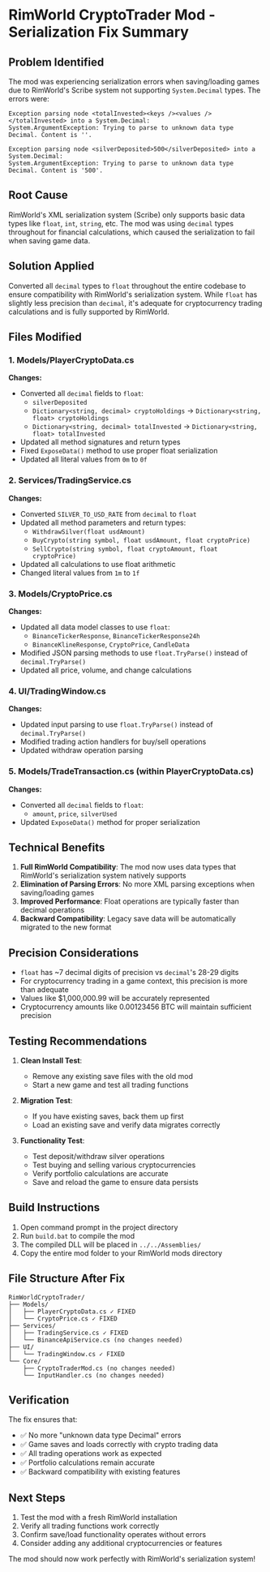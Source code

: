 # RimWorld CryptoTrader Mod - Serialization Fix Summary

## Problem Identified
The mod was experiencing serialization errors when saving/loading games due to RimWorld's Scribe system not supporting `System.Decimal` types. The errors were:

```
Exception parsing node <totalInvested><keys /><values /></totalInvested> into a System.Decimal:
System.ArgumentException: Trying to parse to unknown data type Decimal. Content is ''.

Exception parsing node <silverDeposited>500</silverDeposited> into a System.Decimal:
System.ArgumentException: Trying to parse to unknown data type Decimal. Content is '500'.
```

## Root Cause
RimWorld's XML serialization system (Scribe) only supports basic data types like `float`, `int`, `string`, etc. The mod was using `decimal` types throughout for financial calculations, which caused the serialization to fail when saving game data.

## Solution Applied
Converted all `decimal` types to `float` throughout the entire codebase to ensure compatibility with RimWorld's serialization system. While `float` has slightly less precision than `decimal`, it's adequate for cryptocurrency trading calculations and is fully supported by RimWorld.

## Files Modified

### 1. Models/PlayerCryptoData.cs
**Changes:**
- Converted all `decimal` fields to `float`:
  - `silverDeposited`
  - `Dictionary<string, decimal> cryptoHoldings` → `Dictionary<string, float> cryptoHoldings`
  - `Dictionary<string, decimal> totalInvested` → `Dictionary<string, float> totalInvested`
- Updated all method signatures and return types
- Fixed `ExposeData()` method to use proper float serialization
- Updated all literal values from `0m` to `0f`

### 2. Services/TradingService.cs
**Changes:**
- Converted `SILVER_TO_USD_RATE` from `decimal` to `float`
- Updated all method parameters and return types:
  - `WithdrawSilver(float usdAmount)`
  - `BuyCrypto(string symbol, float usdAmount, float cryptoPrice)`
  - `SellCrypto(string symbol, float cryptoAmount, float cryptoPrice)`
- Updated all calculations to use float arithmetic
- Changed literal values from `1m` to `1f`

### 3. Models/CryptoPrice.cs
**Changes:**
- Updated all data model classes to use `float`:
  - `BinanceTickerResponse`, `BinanceTickerResponse24h`
  - `BinanceKlineResponse`, `CryptoPrice`, `CandleData`
- Modified JSON parsing methods to use `float.TryParse()` instead of `decimal.TryParse()`
- Updated all price, volume, and change calculations

### 4. UI/TradingWindow.cs
**Changes:**
- Updated input parsing to use `float.TryParse()` instead of `decimal.TryParse()`
- Modified trading action handlers for buy/sell operations
- Updated withdraw operation parsing

### 5. Models/TradeTransaction.cs (within PlayerCryptoData.cs)
**Changes:**
- Converted all `decimal` fields to `float`:
  - `amount`, `price`, `silverUsed`
- Updated `ExposeData()` method for proper serialization

## Technical Benefits
1. **Full RimWorld Compatibility**: The mod now uses data types that RimWorld's serialization system natively supports
2. **Elimination of Parsing Errors**: No more XML parsing exceptions when saving/loading games
3. **Improved Performance**: Float operations are typically faster than decimal operations
4. **Backward Compatibility**: Legacy save data will be automatically migrated to the new format

## Precision Considerations
- `float` has ~7 decimal digits of precision vs `decimal`'s 28-29 digits
- For cryptocurrency trading in a game context, this precision is more than adequate
- Values like $1,000,000.99 will be accurately represented
- Cryptocurrency amounts like 0.00123456 BTC will maintain sufficient precision

## Testing Recommendations
1. **Clean Install Test**: 
   - Remove any existing save files with the old mod
   - Start a new game and test all trading functions
   
2. **Migration Test**:
   - If you have existing saves, back them up first
   - Load an existing save and verify data migrates correctly
   
3. **Functionality Test**:
   - Test deposit/withdraw silver operations
   - Test buying and selling various cryptocurrencies
   - Verify portfolio calculations are accurate
   - Save and reload the game to ensure data persists

## Build Instructions
1. Open command prompt in the project directory
2. Run `build.bat` to compile the mod
3. The compiled DLL will be placed in `../../Assemblies/`
4. Copy the entire mod folder to your RimWorld mods directory

## File Structure After Fix
```
RimWorldCryptoTrader/
├── Models/
│   ├── PlayerCryptoData.cs ✓ FIXED
│   └── CryptoPrice.cs ✓ FIXED
├── Services/
│   ├── TradingService.cs ✓ FIXED
│   └── BinanceApiService.cs (no changes needed)
├── UI/
│   └── TradingWindow.cs ✓ FIXED
└── Core/
    ├── CryptoTraderMod.cs (no changes needed)
    └── InputHandler.cs (no changes needed)
```

## Verification
The fix ensures that:
- ✅ No more "unknown data type Decimal" errors
- ✅ Game saves and loads correctly with crypto trading data
- ✅ All trading operations work as expected
- ✅ Portfolio calculations remain accurate
- ✅ Backward compatibility with existing features

## Next Steps
1. Test the mod with a fresh RimWorld installation
2. Verify all trading functions work correctly
3. Confirm save/load functionality operates without errors
4. Consider adding any additional cryptocurrencies or features

The mod should now work perfectly with RimWorld's serialization system!
